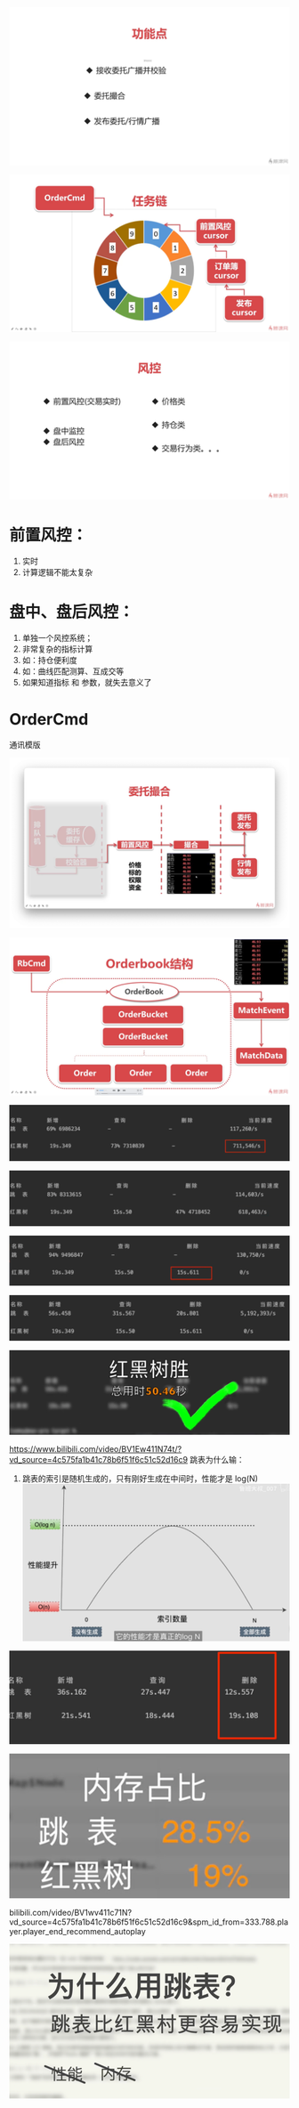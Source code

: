 ![img.png](img.png)

![img_1.png](img_1.png)

![img_3.png](img_3.png)

# 前置风控：
1. 实时
2. 计算逻辑不能太复杂

# 盘中、盘后风控：
1. 单独一个风控系统；
2. 非常复杂的指标计算
3. 如：持仓便利度
4. 如：曲线匹配测算、互成交等
5. 如果知道指标 和 参数，就失去意义了

# OrderCmd
通讯模版

![img_2.png](img_2.png)


![img_4.png](img_4.png)

![img_5.png](img_5.png)

![img_6.png](img_6.png)

![img_7.png](img_7.png)

![img_8.png](img_8.png)

![img_9.png](img_9.png)

https://www.bilibili.com/video/BV1Ew411N74t/?vd_source=4c575fa1b41c78b6f51f6c51c52d16c9
跳表为什么输：
1. 跳表的索引是随机生成的，只有刚好生成在中间时，性能才是 log(N)
    ![img_10.png](img_10.png)

![img_11.png](img_11.png)

![img_12.png](img_12.png)

bilibili.com/video/BV1wv411c71N?vd_source=4c575fa1b41c78b6f51f6c51c52d16c9&spm_id_from=333.788.player.player_end_recommend_autoplay

![img_13.png](img_13.png)